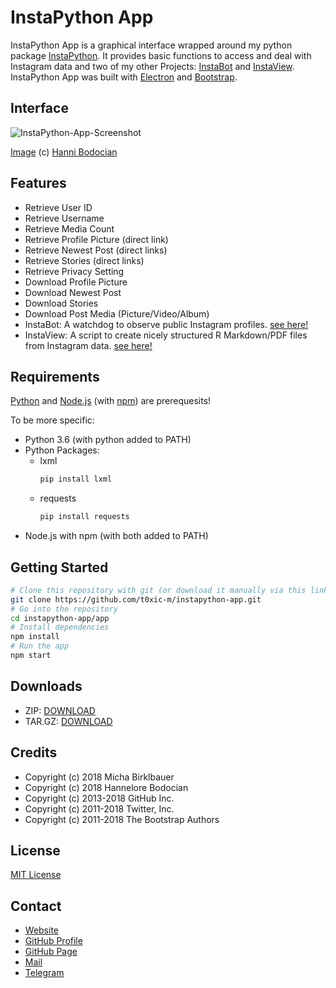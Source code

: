 # InstaPython App

InstaPython App is a graphical interface wrapped around my python package [InstaPython](https://github.com/t0xic-m/instapython). It provides basic functions to access and deal with Instagram data and two of my other Projects: [InstaBot](https://github.com/t0xic-m/instagram_watchdog) and [InstaView](https://github.com/t0xic-m/instagram_data_download_viewer). InstaPython App was built with [Electron](https://electronjs.org/) and [Bootstrap](https://getbootstrap.com/).

## Interface

![InstaPython-App-Screenshot](https://raw.githubusercontent.com/t0xic-m/instapython-app/master/docs/ipa-screenshot.jpg)

[Image](https://www.instagram.com/p/BQGIwFYFDSB/) (c) [Hanni Bodocian](https://www.instagram.com/hannibodo/)

## Features

- Retrieve User ID
- Retrieve Username
- Retrieve Media Count
- Retrieve Profile Picture (direct link)
- Retrieve Newest Post (direct links)
- Retrieve Stories (direct links)
- Retrieve Privacy Setting
- Download Profile Picture
- Download Newest Post
- Download Stories
- Download Post Media (Picture/Video/Album)
- InstaBot: A watchdog to observe public Instagram profiles. [see here!](https://github.com/t0xic-m/instagram_watchdog)
- InstaView: A script to create nicely structured R Markdown/PDF files from Instagram data.  [see here!](https://github.com/t0xic-m/instagram_data_download_viewer)

## Requirements

[Python](https://www.python.org/) and [Node.js](https://nodejs.org) (with [npm](https://www.npmjs.com/)) are prerequesits!

To be more specific:
- Python 3.6 (with python added to PATH)
- Python Packages:
  - lxml
    ```bash
    pip install lxml
    ```
  - requests
    ```bash
    pip install requests
    ```
- Node.js with npm (with both added to PATH)

## Getting Started

```bash
# Clone this repository with git (or download it manually via this link: https://github.com/t0xic-m/instapython-app/archive/master.zip)
git clone https://github.com/t0xic-m/instapython-app.git
# Go into the repository
cd instapython-app/app
# Install dependencies
npm install
# Run the app
npm start
```

## Downloads

- ZIP: [DOWNLOAD](https://github.com/t0xic-m/instapython-app/archive/master.zip)
- TAR.GZ: [DOWNLOAD](https://github.com/t0xic-m/instapython-app/archive/master.tar.gz)

## Credits

- Copyright (c) 2018 Micha Birklbauer
- Copyright (c) 2018 Hannelore Bodocian
- Copyright (c) 2013-2018 GitHub Inc.
- Copyright (c) 2011-2018 Twitter, Inc.
- Copyright (c) 2011-2018 The Bootstrap Authors

## License

[MIT License](https://github.com/t0xic-m/instapython-app/blob/master/LICENSE.md)

## Contact

- [Website](https://sites.google.com/site/michabirklbauer)
- [GitHub Profile](https://github.com/t0xic-m)
- [GitHub Page](https://t0xic-m.github.io/)
- [Mail](micha.birklbauer@gmail.com)
- [Telegram](https://telegram.me/micha_birklbauer)
